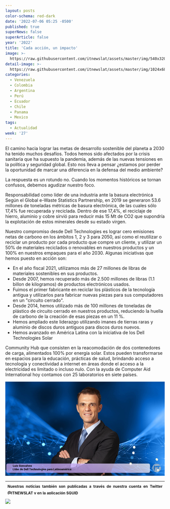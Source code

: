 ```yaml
---
layout: posts
color-schema: red-dark
date: '2022-07-06 05:25 -0500'
published: true
superNews: false
superArticle: false
year: '2022'
title: 'Cada acción, un impacto'
image: >-
  https://raw.githubusercontent.com/itnewslat/assets/master/img/540x320/Luis-Goncalves-p.jpg
detail-image: >-
  https://raw.githubusercontent.com/itnewslat/assets/master/img/1024x680/Luis-Goncalves-g.jpg
categories:
  - Venezuela
  - Colombia
  - Argentina
  - Perú
  - Ecuador
  - Chile
  - Panama
  - Mexico
tags:
  - Actualidad
week: '27'
---
```

El camino hacia lograr las metas de desarrollo sostenible del planeta a 2030 ha tenido muchos desafíos. Todos hemos sido afectados por la crisis sanitaria que ha supuesto la pandemia, además de las nuevas tensiones en la política y seguridad global. Esto nos lleva a pensar ¿estamos por perder la oportunidad de marcar una diferencia en la defensa del medio ambiente? 

La respuesta es un rotundo no. Cuando los momentos históricos se tornan confusos, debemos agudizar nuestro foco. 

Responsabilidad como líder de una industria ante la basura electrónica
Según el Global e-Waste Statistics Partnership, en 2019 se generaron 53.6 millones de toneladas métricas de basura electrónica, de las cuales sólo 17,4% fue recuperada y reciclada. Dentro de ese 17,4%, el reciclaje de hierro, aluminio y cobre sirvió para reducir más 15 Mt de CO2 que supondría la explotación de estos minerales desde su estado virgen.

Nuestro compromiso desde Dell Technologies es lograr cero emisiones netas de carbono en los ámbitos 1, 2 y 3 para 2050, así como el reutilizar o reciclar un producto por cada producto que compre un cliente, y utilizar un 50% de materiales reciclados o renovables en nuestros productos y un 100% en nuestros empaques para el año 2030. Algunas iniciativas que hemos puesto en acción son:

- En el año fiscal 2021, utilizamos más de 27 millones de libras de materiales sostenibles en sus productos.
- Desde 2007, hemos recuperado más de 2.500 millones de libras (1.1 billon de kilogramos) de productos electrónicos usados.
- Fuimos el primer fabricante en reciclar los plásticos de la tecnología antigua y utilizarlos para fabricar nuevas piezas para sus computadores en un "circuito cerrado".  
- Desde 2014, hemos utilizado más de 100 millones de toneladas de plástico de circuito cerrado en nuestros productos, reduciendo la huella de carbono de la creación de esas piezas en un 11 %.
- Hemos ampliado este liderazgo utilizando imanes de tierras raras y aluminio de discos duros antiguos para discos duros nuevos.
- Hemos avanzado en América Latina con la iniciativa de los Dell Technologies Solar

Community Hub que consisten en la reacomodación de dos contenedores de carga, alimentados 100% por energía solar. Estos pueden transformarse en espacios para la educación, prácticas de salud, brindando acceso a tecnología y conectividad a internet en áreas donde el acceso a la electricidad es limitado o incluso nulo. Con la ayuda de Computer Aid International hoy contamos con 25 laboratorios en siete países. 

![](https://raw.githubusercontent.com/itnewslat/assets/master/img/540x320/Luis-Goncalves-p.jpg)

<table style="height: 42px;" width="569">
<tbody>
<tr>
<td style="text-align: justify;"><sub><strong>Nuestras noticias también son publicadas a través de nuestra cuenta en Twitter <a href="https://twitter.com/itnewslat?lang=es">@ITNEWSLAT</a> y en la aplicación <a href="https://squidapp.co/en/">SQUID</a></strong></sub></td>
</tr>
</tbody>
</table>

<img src="https://tracker.metricool.com/c3po.jpg?hash=56f88a41e39ab42c063cc51676587a04"/>
